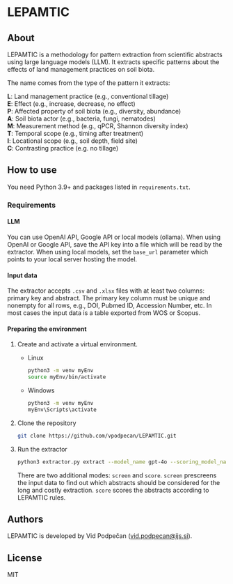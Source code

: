 # LEPAMTIC

## About

LEPAMTIC is a methodology for pattern extraction from scientific abstracts using large language models (LLM).
It extracts specific patterns about the effects of land management practices on soil biota.

The name comes from the type of the pattern it extracts:

**L**: Land management practice (e.g., conventional tillage)  
**E**: Effect (e.g., increase, decrease, no effect)  
**P**: Affected property of soil biota (e.g., diversity, abundance)  
**A**: Soil biota actor (e.g., bacteria, fungi, nematodes)  
**M**: Measurement method (e.g., qPCR, Shannon diversity index)  
**T**: Temporal scope (e.g., timing after treatment)  
**I**: Locational scope (e.g., soil depth, field site)  
**C**: Contrasting practice (e.g. no tillage) 

## How to use

You need Python 3.9+ and packages listed in `requirements.txt`.


### Requirements

#### LLM
You can use OpenAI API, Google API or local models (ollama). When using OpenAI or Google API, save the API key into a file which will be read by the extractor. 
When using local models, set the `base_url` parameter which points to your local server hosting the model.

#### Input data
The extractor accepts `.csv` and `.xlsx` files with at least two columns: primary key and abstract.
The primary key column must be unique and nonempty for all rows, e.g., DOI, Pubmed ID, Accession Number, etc.
In most cases the input data is a table exported from WOS or Scopus.


#### Preparing the environment

1. Create and activate a virtual environment.

    - Linux
      ```bash
      python3 -m venv myEnv
      source myEnv/bin/activate
      ```
  
    - Windows
      ```bash
      python3 -m venv myEnv
      myEnv\Scripts\activate
      ```
      
2. Clone the repository
    ```bash
    git clone https://github.com/vpodpecan/LEPAMTIC.git
    ```
3. Run the extractor
    ```bash
    python3 extractor.py extract --model_name gpt-4o --scoring_model_name o3 --actor_file data/LLM_actors_list_V2.csv --input_file my_data.csv --output_dir results --openai_keyfile api_keys/openai_api_key --primary_key "UT (Unique ID)" --abstract_column "Abstract"
    ```
    There are two additional modes: `screen` and `score`. `screen` prescreens the input data to find out which abstracts should be considered for the long and costly extraction.
   `score` scores the abstracts according to LEPAMTIC rules.


## Authors

LEPAMTIC is developed by Vid Podpečan (vid.podpecan@ijs.si).

## License

MIT
